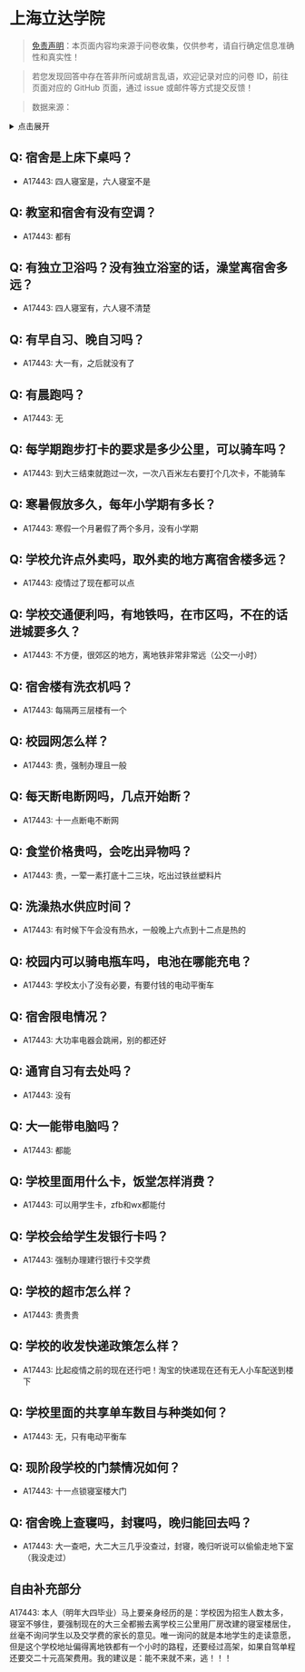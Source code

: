 # 上海立达学院

> [免责声明](https://colleges.chat/#_3)：本页面内容均来源于问卷收集，仅供参考，请自行确定信息准确性和真实性！

> 若您发现回答中存在答非所问或胡言乱语，欢迎记录对应的问卷 ID，前往页面对应的 GitHub 页面，通过 issue 或邮件等方式提交反馈！

> 数据来源：

<details><summary>点击展开</summary>
<ul>
<li>A17443: 匿名 (2023 年 06 月)</li>
</ul>
</details>

## Q: 宿舍是上床下桌吗？

- A17443: 四人寝室是，六人寝室不是

## Q: 教室和宿舍有没有空调？

- A17443: 都有

## Q: 有独立卫浴吗？没有独立浴室的话，澡堂离宿舍多远？

- A17443: 四人寝室有，六人寝不清楚

## Q: 有早自习、晚自习吗？

- A17443: 大一有，之后就没有了

## Q: 有晨跑吗？

- A17443: 无

## Q: 每学期跑步打卡的要求是多少公里，可以骑车吗？

- A17443: 到大三结束就跑过一次，一次八百米左右要打个几次卡，不能骑车

## Q: 寒暑假放多久，每年小学期有多长？

- A17443: 寒假一个月暑假了两个多月，没有小学期

## Q: 学校允许点外卖吗，取外卖的地方离宿舍楼多远？

- A17443: 疫情过了现在都可以点

## Q: 学校交通便利吗，有地铁吗，在市区吗，不在的话进城要多久？

- A17443: 不方便，很郊区的地方，离地铁非常非常远（公交一小时）

## Q: 宿舍楼有洗衣机吗？

- A17443: 每隔两三层楼有一个

## Q: 校园网怎么样？

- A17443: 贵，强制办理且一般

## Q: 每天断电断网吗，几点开始断？

- A17443: 十一点断电不断网

## Q: 食堂价格贵吗，会吃出异物吗？

- A17443: 贵，一荤一素打底十二三块，吃出过铁丝塑料片

## Q: 洗澡热水供应时间？

- A17443: 有时候下午会没有热水，一般晚上六点到十二点是热的

## Q: 校园内可以骑电瓶车吗，电池在哪能充电？

- A17443: 学校太小了没有必要，有要付钱的电动平衡车

## Q: 宿舍限电情况？

- A17443: 大功率电器会跳闸，别的都还好

## Q: 通宵自习有去处吗？

- A17443: 没有

## Q: 大一能带电脑吗？

- A17443: 都能

## Q: 学校里面用什么卡，饭堂怎样消费？

- A17443: 可以用学生卡，zfb和wx都能付

## Q: 学校会给学生发银行卡吗？

- A17443: 强制办理建行银行卡交学费

## Q: 学校的超市怎么样？

- A17443: 贵贵贵

## Q: 学校的收发快递政策怎么样？

- A17443: 比起疫情之前的现在还行吧！淘宝的快递现在还有无人小车配送到楼下

## Q: 学校里面的共享单车数目与种类如何？

- A17443: 无，只有电动平衡车

## Q: 现阶段学校的门禁情况如何？

- A17443: 十一点锁寝室楼大门

## Q: 宿舍晚上查寝吗，封寝吗，晚归能回去吗？

- A17443: 大一查吧，大二大三几乎没查过，封寝，晚归听说可以偷偷走地下室（我没走过）

## 自由补充部分

A17443: 本人（明年大四毕业）马上要亲身经历的是：学校因为招生人数太多，寝室不够住，要强制现在的大三全都搬去离学校三公里用厂房改建的寝室楼居住，丝毫不询问学生以及交学费的家长的意见。唯一询问的就是本地学生的走读意愿，但是这个学校地址偏得离地铁都有一个小时的路程，还要经过高架，如果自驾单程还要交二十元高架费用。我的建议是：能不来就不来，逃！！！